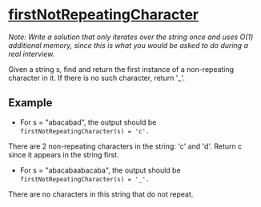 # [firstNotRepeatingCharacter](https://codefights.com/interview-practice/task/uX5iLwhc6L5ckSyNC)

*Note: Write a solution that only iterates over the string once and uses O(1) additional memory, since this is what you would be asked to do during a real interview.*

Given a string s, find and return the first instance of a non-repeating character in it. If there is no such character, return '_'.

## Example

* For s = "abacabad", the output should be `firstNotRepeatingCharacter(s) = 'c'.`

There are 2 non-repeating characters in the string: 'c' and 'd'. Return c since it appears in the string first.

* For s = "abacabaabacaba", the output should be `firstNotRepeatingCharacter(s) = '_'.`

There are no characters in this string that do not repeat.